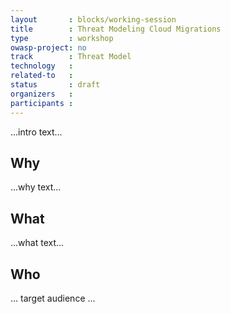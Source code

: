 ```yaml
---
layout       : blocks/working-session
title        : Threat Modeling Cloud Migrations
type         : workshop
owasp-project: no
track        : Threat Model
technology   :
related-to   :
status       : draft
organizers   :
participants :
---
```


...intro text...

## Why

...why text...

## What

...what text...

## Who

... target audience ...